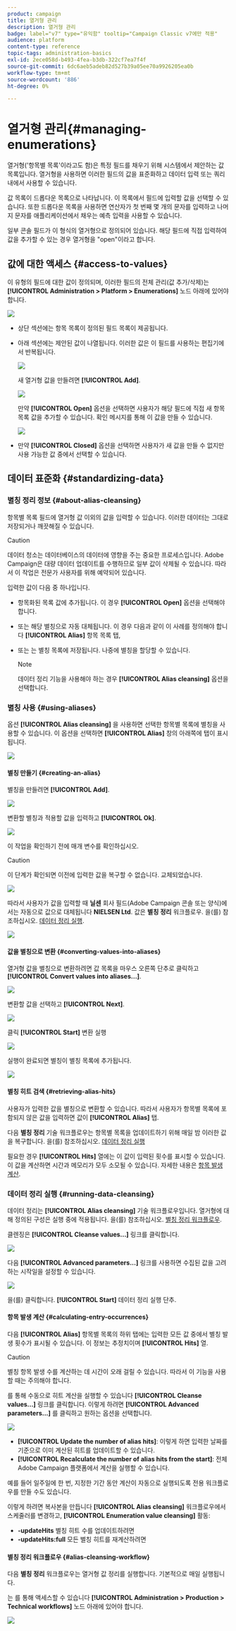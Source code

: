 ```yaml
---
product: campaign
title: 열거형 관리
description: 열거형 관리
badge: label="v7" type="유익함" tooltip="Campaign Classic v7에만 적용"
audience: platform
content-type: reference
topic-tags: administration-basics
exl-id: 2ece058d-b493-4fea-b3db-322cf7ea7f4f
source-git-commit: 6dc6aeb5adeb82d527b39a05ee70a9926205ea0b
workflow-type: tm+mt
source-wordcount: '886'
ht-degree: 0%

---
```


# 열거형 관리{#managing-enumerations}



열거형(&#39;항목별 목록&#39;이라고도 함)은 특정 필드를 채우기 위해 시스템에서 제안하는 값 목록입니다. 열거형을 사용하면 이러한 필드의 값을 표준화하고 데이터 입력 또는 쿼리 내에서 사용할 수 있습니다.

값 목록이 드롭다운 목록으로 나타납니다. 이 목록에서 필드에 입력할 값을 선택할 수 있습니다. 또한 드롭다운 목록을 사용하면 연산자가 첫 번째 몇 개의 문자를 입력하고 나머지 문자를 애플리케이션에서 채우는 예측 입력을 사용할 수 있습니다.

일부 콘솔 필드가 이 형식의 열거형으로 정의되어 있습니다. 해당 필드에 직접 입력하여 값을 추가할 수 있는 경우 열거형을 &quot;open&quot;이라고 합니다.

## 값에 대한 액세스 {#access-to-values}

이 유형의 필드에 대한 값이 정의되며, 이러한 필드의 전체 관리(값 추가/삭제)는 **[!UICONTROL Administration > Platform > Enumerations]** 노드 아래에 있어야 합니다.

![](assets/s_ncs_user_itemized_list_node.png)

* 상단 섹션에는 항목 목록이 정의된 필드 목록이 제공됩니다.
* 아래 섹션에는 제안된 값이 나열됩니다. 이러한 값은 이 필드를 사용하는 편집기에서 반복됩니다.

   ![](assets/s_ncs_user_itemized_list_values.png)

   새 열거형 값을 만들려면 **[!UICONTROL Add]**.

   ![](assets/s_ncs_user_itemized_list.png)

   만약 **[!UICONTROL Open]** 옵션을 선택하면 사용자가 해당 필드에 직접 새 항목 목록 값을 추가할 수 있습니다. 확인 메시지를 통해 이 값을 만들 수 있습니다.

   ![](assets/s_ncs_user_itemized_list_new_value.png)

* 만약 **[!UICONTROL Closed]** 옵션을 선택하면 사용자가 새 값을 만들 수 없지만 사용 가능한 값 중에서 선택할 수 있습니다.

## 데이터 표준화 {#standardizing-data}

### 별칭 정리 정보 {#about-alias-cleansing}

항목별 목록 필드에 열거형 값 이외의 값을 입력할 수 있습니다. 이러한 데이터는 그대로 저장되거나 깨끗해질 수 있습니다.

>[!CAUTION]
>
>데이터 청소는 데이터베이스의 데이터에 영향을 주는 중요한 프로세스입니다. Adobe Campaign은 대량 데이터 업데이트를 수행하므로 일부 값이 삭제될 수 있습니다. 따라서 이 작업은 전문가 사용자를 위해 예약되어 있습니다.

입력한 값이 다음 중 하나입니다.

* 항목화된 목록 값에 추가됩니다. 이 경우 **[!UICONTROL Open]** 옵션을 선택해야 합니다.
* 또는 해당 별칭으로 자동 대체됩니다. 이 경우 다음과 같이 이 사례를 정의해야 합니다 **[!UICONTROL Alias]** 항목 목록 탭,
* 또는 는 별칭 목록에 저장됩니다. 나중에 별칭을 할당할 수 있습니다.

   >[!NOTE]
   >
   >데이터 정리 기능을 사용해야 하는 경우 **[!UICONTROL Alias cleansing]** 옵션을 선택합니다.

### 별칭 사용 {#using-aliases}

옵션 **[!UICONTROL Alias cleansing]** 을 사용하면 선택한 항목별 목록에 별칭을 사용할 수 있습니다. 이 옵션을 선택하면 **[!UICONTROL Alias]** 창의 아래쪽에 탭이 표시됩니다.

![](assets/s_ncs_user_itemized_list_alias_option.png)

#### 별칭 만들기 {#creating-an-alias}

별칭을 만들려면 **[!UICONTROL Add]**.

![](assets/s_ncs_user_itemized_list_alias_create.png)

변환할 별칭과 적용할 값을 입력하고 **[!UICONTROL Ok]**.

![](assets/s_ncs_user_itemized_list_alias_create_2.png)

이 작업을 확인하기 전에 매개 변수를 확인하십시오.

>[!CAUTION]
>
>이 단계가 확인되면 이전에 입력한 값을 복구할 수 없습니다. 교체되었습니다.

![](assets/s_ncs_user_itemized_list_alias_create_3.png)

따라서 사용자가 값을 입력할 때 **닐센** 회사 필드(Adobe Campaign 콘솔 또는 양식)에서는 자동으로 값으로 대체됩니다 **NIELSEN Ltd**. 값은 **별칭 정리** 워크플로우. 을(를) 참조하십시오. [데이터 정리 실행](#running-data-cleansing).

![](assets/s_ncs_user_itemized_list_alias_use.png)

#### 값을 별칭으로 변환 {#converting-values-into-aliases}

열거형 값을 별칭으로 변환하려면 값 목록을 마우스 오른쪽 단추로 클릭하고 **[!UICONTROL Convert values into aliases...]**.

![](assets/s_ncs_user_itemized_list_alias_detail.png)

변환할 값을 선택하고 **[!UICONTROL Next]**.

![](assets/s_ncs_user_itemized_list_alias_transform.png)

클릭 **[!UICONTROL Start]** 변환 실행

![](assets/s_ncs_user_itemized_list_alias_detail1.png)

실행이 완료되면 별칭이 별칭 목록에 추가됩니다.

![](assets/s_ncs_user_itemized_list_alias_detail2.png)

#### 별칭 히트 검색 {#retrieving-alias-hits}

사용자가 입력한 값을 별칭으로 변환할 수 있습니다. 따라서 사용자가 항목별 목록에 포함되지 않은 값을 입력하면 값이 **[!UICONTROL Alias]** 탭.

다음 **별칭 정리** 기술 워크플로우는 항목별 목록을 업데이트하기 위해 매일 밤 이러한 값을 복구합니다. 을(를) 참조하십시오. [데이터 정리 실행](#running-data-cleansing)

필요한 경우 **[!UICONTROL Hits]** 열에는 이 값이 입력된 횟수를 표시할 수 있습니다. 이 값을 계산하면 시간과 메모리가 모두 소모될 수 있습니다. 자세한 내용은 [항목 발생 계산](#calculating-entry-occurrences).

### 데이터 정리 실행 {#running-data-cleansing}

데이터 정리는 **[!UICONTROL Alias cleansing]** 기술 워크플로우입니다. 열거형에 대해 정의된 구성은 실행 중에 적용됩니다. 을(를) 참조하십시오. [별칭 정리 워크플로우](#alias-cleansing-workflow).

클렌징은 **[!UICONTROL Cleanse values...]** 링크를 클릭합니다.

![](assets/s_ncs_user_itemized_list_alias_start_normalize.png)

다음 **[!UICONTROL Advanced parameters...]** 링크를 사용하면 수집된 값을 고려하는 시작일을 설정할 수 있습니다.

![](assets/s_ncs_user_itemized_list_alias_normalize.png)

을(를) 클릭합니다. **[!UICONTROL Start]** 데이터 정리 실행 단추.

#### 항목 발생 계산 {#calculating-entry-occurrences}

다음 **[!UICONTROL Alias]** 항목별 목록의 하위 탭에는 입력한 모든 값 중에서 별칭 발생 횟수가 표시될 수 있습니다. 이 정보는 추정치이며 **[!UICONTROL Hits]** 열.

>[!CAUTION]
>
>별칭 항목 발생 수를 계산하는 데 시간이 오래 걸릴 수 있습니다. 따라서 이 기능을 사용할 때는 주의해야 합니다.

를 통해 수동으로 히트 계산을 실행할 수 있습니다 **[!UICONTROL Cleanse values...]** 링크를 클릭합니다. 이렇게 하려면 **[!UICONTROL Advanced parameters...]** 를 클릭하고 원하는 옵션을 선택합니다.

![](assets/s_ncs_user_itemized_list_alias_hits.png)

* **[!UICONTROL Update the number of alias hits]**: 이렇게 하면 입력한 날짜를 기준으로 이미 계산된 히트를 업데이트할 수 있습니다.
* **[!UICONTROL Recalculate the number of alias hits from the start]**: 전체 Adobe Campaign 플랫폼에서 계산을 실행할 수 있습니다.

예를 들어 일주일에 한 번, 지정한 기간 동안 계산이 자동으로 실행되도록 전용 워크플로우를 만들 수도 있습니다.

이렇게 하려면 복사본을 만듭니다 **[!UICONTROL Alias cleansing]** 워크플로우에서 스케줄러를 변경하고, **[!UICONTROL Enumeration value cleansing]** 활동:

* **-updateHits** 별칭 히트 수를 업데이트하려면
* **-updateHits:full** 모든 별칭 히트를 재계산하려면

#### 별칭 정리 워크플로우 {#alias-cleansing-workflow}

다음 **별칭 정리** 워크플로우는 열거형 값 정리를 실행합니다. 기본적으로 매일 실행됩니다.

는 를 통해 액세스할 수 있습니다 **[!UICONTROL Administration > Production > Technical workflows]** 노드 아래에 있어야 합니다.

![](assets/s_ncs_user_itemized_list_alias_wf.png)
